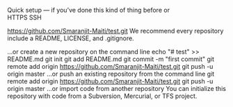 Quick setup — if you’ve done this kind of thing before
or	
 HTTPS
 SSH

https://github.com/Smaranjit-Maiti/test.git
We recommend every repository include a README, LICENSE, and .gitignore.

…or create a new repository on the command line
echo "# test" >> README.md
git init
git add README.md
git commit -m "first commit"
git remote add origin https://github.com/Smaranjit-Maiti/test.git
git push -u origin master
…or push an existing repository from the command line
git remote add origin https://github.com/Smaranjit-Maiti/test.git
git push -u origin master
…or import code from another repository
You can initialize this repository with code from a Subversion, Mercurial, or TFS project.

